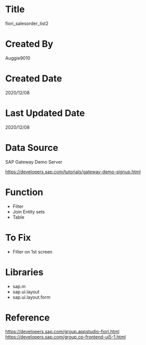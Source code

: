 # Title
fiori_salesorder_list2

# Created By
Auggie9010

# Created Date
2020/12/08

# Last Updated Date
2020/12/08

# Data Source
SAP Gateway Demo Server

https://developers.sap.com/tutorials/gateway-demo-signup.html

# Function

 * Filter
 * Join Entity sets
 * Table

# To Fix
 * Filter on 1st screen

# Libraries

 * sap.m
 * sap.ui.layout
 * sap.ui.layout.form

# Reference
https://developers.sap.com/group.appstudio-fiori.html
https://developers.sap.com/group.cp-frontend-ui5-1.html